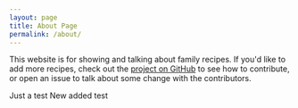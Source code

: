 ```yaml
---
layout: page
title: About Page
permalink: /about/
---
```


This website is for showing and talking about family recipes. If you'd like to add more recipes, check out the [project on GitHub](https://github.com/githubschool/recipes) to see how to contribute, or open an issue to talk about some change with the contributors.

Just a test 
New added test
